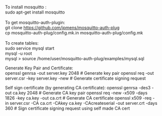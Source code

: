 To install mosquitto :<br>
	sudo apt-get install mosquitto<br>
<br>
To get mosquitto-auth-plugin:<br>
	git clone https://github.com/jpmens/mosquitto-auth-plug<br>
	cp mosquitto-auth-plug/config.mk.in mosquitto-auth-plug/config.mk<br>
<br>
To create tables:<br>
	sudo service mysql start<br>
	mysql -u root<br>
	mysql > source /home/user/mosquitto-auth-plug/examples/mysql.sql<br>

Generate Key Pair and Certificate:<br>
	openssl genrsa -out server.key 2048	# Generate key pair
	openssl req -out server.csr -key server.key -new	# Generate certificate signing request

Self sign certificate (by generating CA certificate):
	openssl genrsa -des3 -out ca.key 2048	# Generate CA key pair
	openssl req -new -x509 -days 1826 -key ca.key -out ca.crt	# Generate CA certificate
	openssl x509 -req -in server.csr -CA ca.crt -CAkey ca.key -CAcreateserial -out server.crt -days 360	# Sign certificate signing request using self made CA cert

